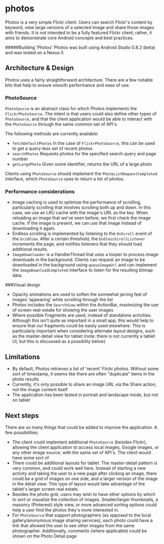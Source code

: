 photos
======

Photos is a very simple Flickr client.  Users can search Flickr's content by keyword, view large versions of a selected image and share those images with friends.  It is not intended to be a fully featured Flickr client; rather, it aims to demonstrate core Android concepts and best practices.

#####Building 'Photos'
Photos was built using Android Studio 0.8.2 (beta) and was tested on a Nexus 5

Architecture & Design
------
Photos uses a fairly straightforward architecture.  There are a few notable bits that help to ensure smooth performance and ease of use.

### PhotoSource
`PhotoSource` is an abstract class for which Photos implements the `FlickrPhotoSource`.  The intent is that users could also define other types of `PhotoSource`, and that the client application would be able to interact with the `PhotoSource` through the same common set of API's.

The following methods are currently available:
* `fetchDefaultPhotos` In the case of `FlickrPhotoSource`, this can be used to get a query-less set of recent photos
* `searchPhotos` Requests photos for the specified search query and page number
* `getLargePhoto` Given some identifier, returns the URL of a large photo

Clients using `PhotoSource` should implement the `PhotoListRequestCompleted` interface, which `PhotoSource` uses to return a list of photos.

### Performance considerations
* Image caching is used to optimize the performance of scrolling, particularly scrolling that involves scrolling both up and down.  In this case, we use an LRU cache with the image's URL as the key.  When reloading an image that we've seen before, we first check the image cache.  If the image is present, we can use that image instead of downloading it again.
* Endless scrolling is implemented by listening to the `OnScroll` event of the `GridView`.  After a certain threshold, the `EndlessScrollListener` increments the page, and notifies listeners that they should load additional results.
* `ImageDownloader` is a HandlerThread that uses a looper to process image downloads in the background.  Clients can request an image to be downloaded in the background using `queueImageUrl` and can implement the `ImageDownloadCompleted` interface to listen for the resulting bitmap data.

###Visual design
* Opacity animations are used to soften the somewhat jarring feel of images 'appearing' while scrolling through the list
* Photos includes the `SearchView` within the ActionBar, maximizing the use of screen real-estate for showing the user images
* Where possible Fragments are used, instead of standalone activities.  Although this isn't quite as important in a small app, this would help to ensure that our fragments could be easily used elsewhere.  This is particularly important when considering alternate layout designs, such as the master-detail view for tablet (note: there is not currently a tablet UI, but this is discussed as a possiblity below)

Limitations
-----
* By default, Photos retrieves a list of 'recent' Flickr photos.  Without some sort of timestamp, it seems like there are often "duplicate" items in the photo results
* Currently, it's only possible to share an image URL via the Share action, not the image content itself
* The application has been tested in portrait and landscape mode, but not on tablet

Next steps
-----
There are so many things that could be added to improve the application.  A few possibilities:

* The client could implement additional `PhotoSource` (besides Flickr), allowing the client application to access local images, Google images, or any other image source, with the same set of API's.  The client would have some sort of 
* There could be additional layouts for tablet.  The master-detail pattern is very common, and could work well here.  Instead of starting a new activity and taking the user to a new page after clicking an image, there could be a grid of images on one side, and a larger version of the image in the detail view.  This type of layout would take advantage of the tablet's larger screen real estate.
* Besides the photo grid, users may wish to have other options by which to sort or visualize the collection of images.  Smaller/larger thumbnails, a masonry (Pinterest) style view, or more advanced sorting options could help a user find the photos they's more interested in.
* For `PhotoSource` that support photographers (as opposed to the local gallery/anonymous image sharing services), each photo could have a link that allowed the user to see other images from the same photographer.  Additionally, comments (where applicable) could be shown on the Photo Detail page
